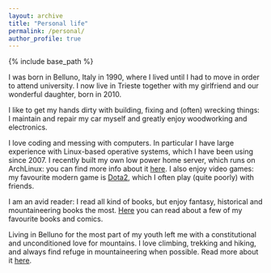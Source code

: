 ```yaml
---
layout: archive
title: "Personal life"
permalink: /personal/
author_profile: true
---
```


{% include base_path %}

I was born in Belluno, Italy in 1990, where I lived until I had to move in order to attend university. I now live in Trieste together with my girlfriend and our wonderful daughter, born in 2010.

I like to get my hands dirty with building, fixing and (often) wrecking things: I maintain and repair my car myself and greatly enjoy woodworking and electronics.

I love coding and messing with computers. In particular I have large experience with Linux-based operative systems, which I have been using since 2007. I recently built my own low power home server, which runs on ArchLinux: you can find more info about it [here](https://adrfantini.github.io/server/).
I also enjoy video games: my favourite modern game is [Dota2](www.dota2.com), which I often play (quite poorly) with friends.

I am an avid reader: I read all kind of books, but enjoy fantasy, historical and mountaineering books the most. [Here](https://adrfantini.github.io/books/) you can read about a few of my favourite books and comics.

Living in Belluno for the most part of my youth left me with a constitutional and unconditioned love for mountains. I love climbing, trekking and hiking, and always find refuge in mountaineering when possible. Read more about it [here](https://adrfantini.github.io/mountains/).

